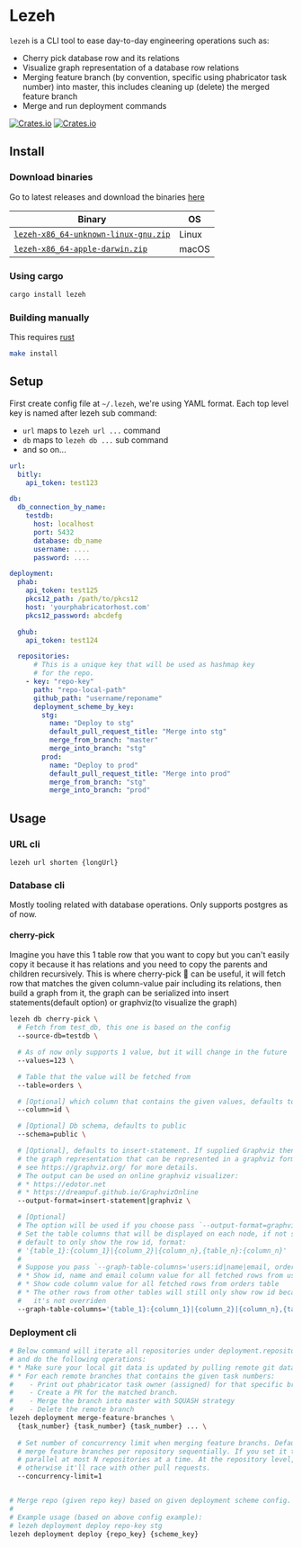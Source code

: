# Lezeh
`lezeh` is a CLI tool to ease day-to-day engineering operations such as:
* Cherry pick database row and its relations
* Visualize graph representation of a database row relations
* Merging feature branch (by convention, specific using phabricator task number) into master,
  this includes cleaning up (delete) the merged feature branch
* Merge and run deployment commands

[![Crates.io](https://img.shields.io/crates/v/lezeh)](https://crates.io/crates/lezeh)
[![Crates.io](https://img.shields.io/crates/l/lezeh)](./license)


## Install
### Download binaries
Go to latest releases and download the binaries [here](https://github.com/sendyhalim/lezeh/releases/latest)

| Binary                               | OS    |
| ------------------------------------ | ----- |
| [`lezeh-x86_64-unknown-linux-gnu.zip`](https://github.com/sendyhalim/lezeh/releases/latest/download/lezeh-x86_64-unknown-linux-gnu.zip) | Linux |
| [`lezeh-x86_64-apple-darwin.zip`](https://github.com/sendyhalim/lezeh/releases/latest/download/lezeh-x86_64-apple-darwin.zip)      | macOS |

### Using cargo
```bash
cargo install lezeh
```

### Building manually
This requires [rust](https://www.rust-lang.org/tools/install)
```bash
make install
```


## Setup
First create config file at `~/.lezeh`, we're using YAML format. Each top level key
is named after lezeh sub command:
* `url` maps to `lezeh url ...` command
* `db` maps to `lezeh db ...` sub command
* and so on...

```yaml
url:
  bitly:
    api_token: test123

db:
  db_connection_by_name:
    testdb:
      host: localhost
      port: 5432
      database: db_name
      username: ....
      password: ....

deployment:
  phab:
    api_token: test125
    pkcs12_path: /path/to/pkcs12
    host: 'yourphabricatorhost.com'
    pkcs12_password: abcdefg

  ghub:
    api_token: test124

  repositories:
      # This is a unique key that will be used as hashmap key
      # for the repo.
    - key: "repo-key"
      path: "repo-local-path"
      github_path: "username/reponame"
      deployment_scheme_by_key:
        stg:
          name: "Deploy to stg"
          default_pull_request_title: "Merge into stg"
          merge_from_branch: "master"
          merge_into_branch: "stg"
        prod:
          name: "Deploy to prod"
          default_pull_request_title: "Merge into prod"
          merge_from_branch: "stg"
          merge_into_branch: "prod"
```


## Usage
### URL cli
```
lezeh url shorten {longUrl}
```

### Database cli
Mostly tooling related with database operations. Only supports postgres as of now.

#### cherry-pick
Imagine you have this 1 table row that you want to copy but you can't easily
copy it because it has relations and you need to copy the parents and children
recursively. This is where cherry-pick 🍒 can be useful, it will fetch row that matches the given column-value pair including its relations, then build a graph from it, the graph can be serialized into insert statements(default option) or graphviz(to visualize the graph)

```bash
lezeh db cherry-pick \
  # Fetch from test_db, this one is based on the config
  --source-db=testdb \

  # As of now only supports 1 value, but it will change in the future
  --values=123 \

  # Table that the value will be fetched from
  --table=orders \

  # [Optional] which column that contains the given values, defaults to id
  --column=id \

  # [Optional] Db schema, defaults to public
  --schema=public \

  # [Optional], defaults to insert-statement. If supplied Graphviz then it'll serialize
  # the graph representation that can be represented in a graphviz format
  # see https://graphviz.org/ for more details.
  # The output can be used on online graphviz visualizer:
  # * https://edotor.net
  # * https://dreampuf.github.io/GraphvizOnline
  --output-format=insert-statement|graphviz \

  # [Optional]
  # The option will be used if you choose pass `--output-format=graphviz`.
  # Set the table columns that will be displayed on each node, if not set it'll
  # default to only show the row id, format:
  # '{table_1}:{column_1}|{column_2}|{column_n},{table_n}:{column_n}'
  #
  # Suppose you pass `--graph-table-columns='users:id|name|email, orders:code'`, it will
  # * Show id, name and email column value for all fetched rows from users table
  # * Show code column value for all fetched rows from orders table
  # * The other rows from other tables will still only show row id because
  #   it's not overriden
  --graph-table-columns='{table_1}:{column_1}|{column_2}|{column_n},{table_n}:{column_n}, {table_n}:{column_n}'
```


### Deployment cli
```bash
# Below command will iterate all repositories under deployment.repositories config
# and do the following operations:
# * Make sure your local git data is updated by pulling remote git data from GH.
# * For each remote branches that contains the given task numbers:
#    - Print out phabricator task owner (assigned) for that specific branch.
#    - Create a PR for the matched branch.
#    - Merge the branch into master with SQUASH strategy
#    - Delete the remote branch
lezeh deployment merge-feature-branches \
  {task_number} {task_number} {task_number} ... \
  
  # Set number of concurrency limit when merging feature branchs. Defaults to 1, meaning it will 
  # merge feature branches per repository sequentially. If you set it to N then it will run in 
  # parallel at most N repositories at a time. At the repository level, merging should be sequential 
  # otherwise it'll race with other pull requests.
  --concurrency-limit=1


# Merge repo (given repo key) based on given deployment scheme config.
#
# Example usage (based on above config example):
# lezeh deployment deploy repo-key stg
lezeh deployment deploy {repo_key} {scheme_key}
```
